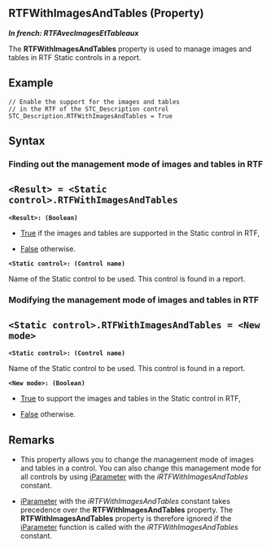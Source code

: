 


## RTFWithImagesAndTables (Property)

***In french: RTFAvecImagesEtTableaux***
	



<a name="XUse"></a>
<a name="Use"></a>
<a name="description"></a>
The **RTFWithImagesAndTables** property is used to manage images and tables in RTF Static controls in a report. 
<a name="Example1"></a>
<a name="sample_code"></a>

## Example


```wl
// Enable the support for the images and tables 
// in the RTF of the STC_Description control
STC_Description.RTFWithImagesAndTables = True
```

<a name="XSYNTAX"></a>

## Syntax
<a name="SYNTAX1"></a>

### Finding out the management mode of images and tables in RTF

`<Result> = <Static control>.RTFWithImagesAndTables`
---

**`<Result>: (Boolean)`**



- <u><u><u><u>True</u></u></u></u> if the images and tables are supported in the Static control in RTF, 

- <u><u><u><u>False</u></u></u></u> otherwise. 




**`<Static control>: (Control name)`**

Name of the Static control to be used. This control is found in a report. 


<a name="SYNTAX2"></a>

### Modifying the management mode of images and tables in RTF

`<Static control>.RTFWithImagesAndTables = <New mode>`
---

**`<Static control>: (Control name)`**

Name of the Static control to be used. This control is found in a report.

**`<New mode>: (Boolean)`**



- <u><u><u><u>True</u></u></u></u> to support the images and tables in the Static control in RTF, 

- <u><u><u><u>False</u></u></u></u> otherwise. 






<a name="NOTE0"></a>
<a name="NOTE0_1"></a>

## Remarks


- This property allows you to change the management mode of images and tables in a control. You can also change this management mode for all controls by using [iParameter](../WDLang5/3046008.md) with the *iRTFWithImagesAndTables* constant.

- [iParameter](../WDLang5/3046008.md) with the *iRTFWithImagesAndTables* constant takes precedence over the **RTFWithImagesAndTables** property. The **RTFWithImagesAndTables** property is therefore ignored if the [iParameter](../WDLang5/3046008.md) function is called with the *iRTFWithImagesAndTables* constant.





